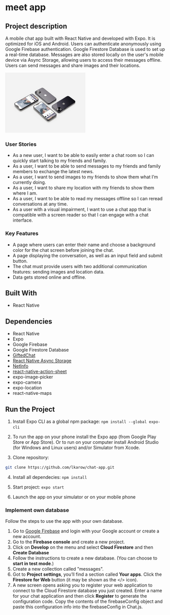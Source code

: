 # meet app

## Project description

A mobile chat app built with React Native and developed with Expo. It is optimized for iOS and Android. Users can authenticate anonymously using Google Firebase authentication. Google Firestore Database is used to set up a real-time database. Messages are also stored locally on the user's mobile device via Async Storage, allowing users to access their messages offline. Users can send messages and share images and their locations.

<img src="./public/preview-chat-app.jpg" width=50% height=50%>

### User Stories

- As a new user, I want to be able to easily enter a chat room so I can quickly start talking to my friends and family.
- As a user, I want to be able to send messages to my friends and family members to exchange the latest news.
- As a user, I want to send images to my friends to show them what I’m currently doing.
- As a user, I want to share my location with my friends to show them where I am.
- As a user, I want to be able to read my messages offline so I can reread conversations at any time.
- As a user with a visual impairment, I want to use a chat app that is compatible with a screen reader so that I can engage with a chat interface.

### Key Features

- A page where users can enter their name and choose a background color for the chat screen before joining the chat.
- A page displaying the conversation, as well as an input field and submit button.
- The chat must provide users with two additional communication features: sending images and location data.
- Data gets stored online and offline.

## Built With

- React Native

## Dependencies

- React Native
- Expo
- Google Firebase
- Google Firestore Database
- [GiftedChat](https://github.com/FaridSafi/react-native-gifted-chat)
- [React Native Async Storage](https://github.com/react-native-async-storage/async-storage)
- [NetInfo](https://github.com/react-native-netinfo/react-native-netinfo)
- [react-native-action-sheet](https://github.com/expo/react-native-action-sheet)
- expo-image-picker
- expo-camera
- expo-location
- react-native-maps

## Run the Project

1. Install Expo CLI as a global npm package: `npm install --global expo-cli`

2. To run the app on your phone install the Expo app (from Google Play Store or App Store). Or to run on your computer install Android Studio (for Windows and Linux users) and/or Simulator from Xcode.

3. Clone repository:

```bash
git clone https://github.com/lkarow/chat-app.git
```

4. Install all dependecies: `npm install`

5. Start project: `expo start`

6. Launch the app on your simulator or on your mobile phone

### Implement own database

Follow the steps to use the app with your own database.

1. Go to [Google Firebase](https://firebase.google.com/) and login with your Google account or create a new account.
2. Go to the <strong>Firebase console</strong> and create a new project.
3. Click on <strong>Develop</strong> on the menu and select <strong>Cloud Firestore</strong> and then <strong>Create Database</strong>
4. Follow the instructions to create a new database. (You can choose to <strong>start in test mode</strong>.)
5. Create a new collection called "messages".
6. Got to <strong>Project settings</strong>, you’ll find a section called <strong>Your apps</strong>. Click the <strong>Firestore for Web</strong> button (it may be shown as the </> icon).
7. A new screen opens asking you to register your web application to connect to the Cloud Firestore database you just created. Enter a name for your chat application and then click <strong>Register</strong> to generate the configuration code. Copy the contents of the firebaseConfig object and paste this configuration info into the firebaseConfig in Chat.js.
